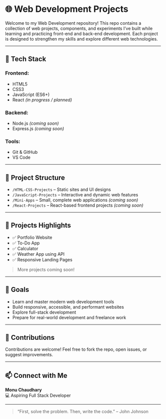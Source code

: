 # 🌐 Web Development Projects

Welcome to my Web Development repository! This repo contains a collection of web projects, components, and experiments I’ve built while learning and practicing front-end and back-end development. Each project is designed to strengthen my skills and explore different web technologies.

---

## 🧰 Tech Stack

### Frontend:
- HTML5
- CSS3
- JavaScript (ES6+)
- React *(in progress / planned)*

### Backend:
- Node.js *(coming soon)*
- Express.js *(coming soon)*

### Tools:
- Git & GitHub
- VS Code

---

## 📁 Project Structure

- `/HTML-CSS-Projects` – Static sites and UI designs  
- `/JavaScript-Projects` – Interactive and dynamic web features  
- `/Mini-Apps` – Small, complete web applications  *(coming soon)*
- `/React-Projects` – React-based frontend projects *(coming soon)*

---

## 📌 Projects Highlights

- ✅ Portfolio Website
- ✅ To-Do App
- ✅ Calculator
- ✅ Weather App using API
- ✅ Responsive Landing Pages

> More projects coming soon!

---

## 🎯 Goals

- Learn and master modern web development tools
- Build responsive, accessible, and performant websites
- Explore full-stack development
- Prepare for real-world development and freelance work

---

## 🤝 Contributions

Contributions are welcome! Feel free to fork the repo, open issues, or suggest improvements.

---

## 📫 Connect with Me

**Monu Chaudhary**  
💻 Aspiring Full Stack Developer  

---

> “First, solve the problem. Then, write the code.” – John Johnson
